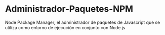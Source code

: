 # Administrador-Paquetes-NPM
Node Package Manager, el administrador de paquetes de Javascript que se utiliza como entorno de ejecución en conjunto con Node.js
